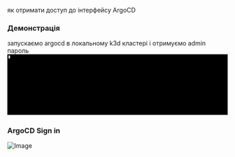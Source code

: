 як отримати доступ до інтерфейсу ArgoCD

### Демонстрація
запускаємо argocd в локальному k3d кластері
і отримуємо admin пароль
![Image](../.data/run_argocd.gif)

### ArgoCD Sign in 
![Image](../.data/ui_argocd.gif)
